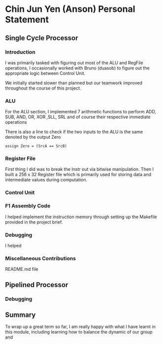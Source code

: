 # Chin Jun Yen (Anson) Personal Statement 

## Single Cycle Processor 

### Introduction
I was primarily tasked with figuring out most of the ALU and RegFile operations, I occasionally worked with Bruno (duasob) to figure out the appropriate logic between Control Unit.

We initially started slower than planned but our teamwork improved throughout the course of this project. 

### ALU 
For the ALU section, I implemented 7 arithmetic functions to perform ADD, SUB, AND, OR, XOR ,SLL, SRL and of course their respective immediate operations

There is also a line to check if the two inputs to the ALU is the same denoted by the output Zero
```
assign Zero = (SrcA == SrcB)
```

### Register File
First thing I did was to break the Instr out via bitwise manipulation. Then I built a 256 x 32 Register file which is primarily used for storing data and intermediate values during computation. 

### Control Unit 



### F1 Assembly Code 
I helped implement the instruction memory through setting up the Makefile provided in the project brief. 


### Debugging 
I helped 

### Miscellaneous Contributions
README.md file 


## Pipelined Processor



### Debugging



## Summary
To wrap up a great term so far, I am really happy with what I have learnt in this module, including learning how to balance the dynamic of our group and 
